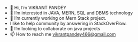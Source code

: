 - 👋 Hi, I’m VIKRANT PANDEY
- 👀 I’m interested in JAVA, MERN, SQL and DBMS technology
- 🌱 I’m currently working on Mern Stack project.
- I like to help community by answering in StackOverFlow.
- 💞️ I’m looking to collaborate on java projects
- 📫 How to reach me vikrantpandey466@gmail.com

<!---
vikrantpandey2208/vikrantpandey2208 is a ✨ special ✨ repository because its `README.md` (this file) appears on your GitHub profile.
You can click the Preview link to take a look at your changes.
--->
